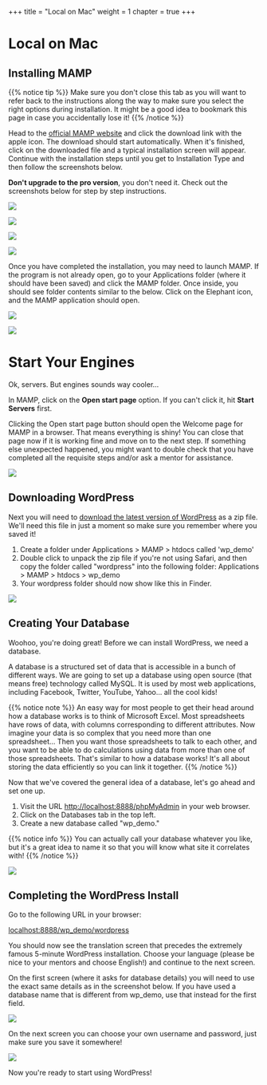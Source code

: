 +++
title = "Local on Mac"
weight = 1
chapter = true
+++

# Local on Mac

## Installing MAMP

{{% notice tip %}}
Make sure you don't close this tab as you will want to refer back to the instructions along the way to make sure you select the right options during installation. It might be a good idea to bookmark this page in case you accidentally lose it!
{{% /notice %}}

Head to the [official MAMP website](https://www.mamp.info/en/downloads/) and click the download link with the apple icon. The download should start automatically. When it's finished, click on the downloaded file and a typical installation screen will appear. Continue with the installation steps until you get to Installation Type and then follow the screenshots below.

**Don't upgrade to the pro version**, you don't need it. Check out the screenshots below for step by step instructions.

![](images/mamp_download.png)

![](images/mamp_install.png)

![](images/mamp_install_customise.png)

![](images/mamp_install_nopro.png)

Once you have completed the installation, you may need to launch MAMP. If the program is not already open, go to your Applications folder (where it should have been saved) and click the MAMP folder. Once inside, you should see folder contents similar to the below. Click on the Elephant icon, and the MAMP application should open.

![](images/applications_folder.png)

![](images/mamp_folder.png)

# Start Your Engines

Ok, servers. But engines sounds way cooler...

In MAMP, click on the **Open start page** option. If you can't click it, hit **Start Servers** first.

Clicking the Open start page button should open the Welcome page for MAMP in a browser. That means everything is shiny! You can close that page now if it is working fine and move on to the next step. If something else unexpected happened, you might want to double check that you have completed all the requisite steps and/or ask a mentor for assistance.

![](images/start_servers.png)

## Downloading WordPress

Next you will need to [download the latest version of WordPress](https://wordpress.org/download/#download-install) as a zip file. We'll need this file in just a moment so make sure you remember where you saved it!

1. Create a folder under Applications > MAMP > htdocs called 'wp_demo'
2. Double click to unpack the zip file if you're not using Safari, and then copy the folder called "wordpress" into the following folder:
Applications > MAMP > htdocs > wp_demo
3. Your wordpress folder should now show like this in Finder.

![](images/wp_demo_folder.png)

## Creating Your Database

Woohoo, you're doing great! Before we can install WordPress, we need a database.

A database is a structured set of data that is accessible in a bunch of different ways. We are going to set up a database using open source (that means free) technology called MySQL. It is used by most web applications, including Facebook, Twitter, YouTube, Yahoo... all the cool kids! 

{{% notice note %}}
An easy way for most people to get their head around how a database works is to think of Microsoft Excel. Most spreadsheets have rows of data, with columns corresponding to different attributes. Now imagine your data is so complex that you need more than one spreadsheet... Then you want those spreadsheets to talk to each other, and you want to be able to do calculations using data from more than one of those spreadsheets. That's similar to how a database works! It's all about storing the data efficiently so you can link it together.
{{% /notice %}}

Now that we've covered the general idea of a database, let's go ahead and set one up. 

1. Visit the URL [http://localhost:8888/phpMyAdmin](http://localhost:8888/phpMyAdmin) in your web browser.
2. Click on the Databases tab in the top left. 
3. Create a new database called "wp_demo."

{{% notice info %}}
You can actually call your database whatever you like, but it's a great idea to name it so that you will know what site it correlates with!
{{% /notice %}}

![](images/phpmyadmin.png)

## Completing the WordPress Install

Go to the following URL in your browser:

[localhost:8888/wp_demo/wordpress](http://localhost:8888/wp_demo/wordpress)

You should now see the translation screen that precedes the extremely famous 5-minute WordPress installation. Choose your language (please be nice to your mentors and choose English!) and continue to the next screen.

On the first screen (where it asks for database details) you will need to use the exact same details as in the screenshot below. If you have used a database name that is different from wp_demo, use that instead for the first field.

![](images/page_1_wp_install.png)

On the next screen you can choose your own username and password, just make sure you save it somewhere!

![](images/page_2_wp_install.png)

Now you're ready to start using WordPress!

